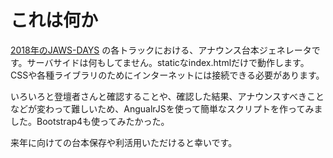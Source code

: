 # これは何か

[2018年のJAWS-DAYS](https://jawsdays2018.jaws-ug.jp) の各トラックにおける、アナウンス台本ジェネレータです。サーバサイドは何もしてません。staticなindex.htmlだけで動作します。CSSや各種ライブラリのためにインターネットには接続できる必要があります。

いろいろと登壇者さんと確認することや、確認した結果、アナウンスすべきことなどが変わって難しいため、AngualrJSを使って簡単なスクリプトを作ってみました。Bootstrap4も使ってみたかった。

来年に向けての台本保存や利活用いただけると幸いです。

